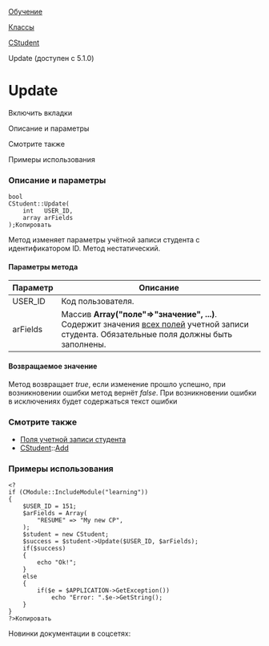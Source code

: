 [Обучение](/api_help/learning/index.php)

[Классы](/api_help/learning/classes/index.php)

[CStudent](/api_help/learning/classes/cstudent/index.php)

Update (доступен с 5.1.0)

Update
======

Включить вкладки

Описание и параметры

Смотрите также

Примеры использования

### Описание и параметры

```
bool
CStudent::Update(
	int   USER_ID,
	array arFields
);Копировать
```

Метод изменяет параметры учётной записи студента с идентификатором ID. Метод нестатический.

#### Параметры метода

| Параметр | Описание |
| --- | --- |
| USER\_ID | Код пользователя. |
| arFields | Массив **Array("поле"=>"значение", ...)**. Содержит значения [всех полей](/api_help/learning/fields.php#student) учетной записи студента. Обязательные поля должны быть заполнены. |

#### Возвращаемое значение

Метод возвращает *true*, если изменение прошло успешно, при
возникновении ошибки метод вернёт *false*. При возникновении ошибки в
исключениях будет содержаться текст ошибки

### Смотрите также

* [Поля учетной записи студента](/api_help/learning/fields.php#student)
* [CStudent](/api_help/learning/classes/cstudent/index.php)::[Add](/api_help/learning/classes/cstudent/add.php)

### Примеры использования

```
<?
if (CModule::IncludeModule("learning"))
{
	$USER_ID = 151;
	$arFields = Array(
		"RESUME" => "My new CP",
	);
	$student = new CStudent;
	$success = $student->Update($USER_ID, $arFields);
	if($success)
	{
		echo "Ok!";
	}
	else
	{
		if($e = $APPLICATION->GetException())
			echo "Error: ".$e->GetString();
	}
}
?>Копировать
```

Новинки документации в соцсетях: